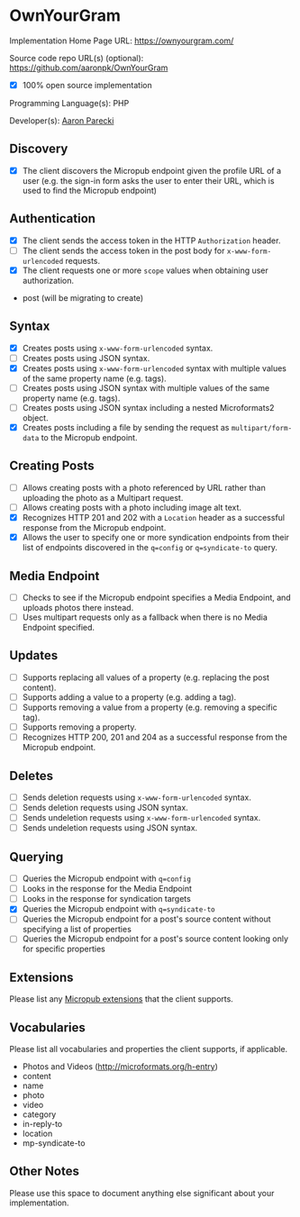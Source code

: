 # OwnYourGram

Implementation Home Page URL: https://ownyourgram.com/

Source code repo URL(s) (optional): https://github.com/aaronpk/OwnYourGram
* [x] 100% open source implementation

Programming Language(s): PHP

Developer(s): [Aaron Parecki](https://aaronparecki.com)

## Discovery
* [x] The client discovers the Micropub endpoint given the profile URL of a user (e.g. the sign-in form asks the user to enter their URL, which is used to find the Micropub endpoint)

## Authentication
* [x] The client sends the access token in the HTTP `Authorization` header.
* [ ] The client sends the access token in the post body for `x-www-form-urlencoded` requests.
* [x] The client requests one or more `scope` values when obtaining user authorization.
 * post (will be migrating to create)

## Syntax
* [x] Creates posts using `x-www-form-urlencoded` syntax.
* [ ] Creates posts using JSON syntax.
* [x] Creates posts using `x-www-form-urlencoded` syntax with multiple values of the same property name (e.g. tags).
* [ ] Creates posts using JSON syntax with multiple values of the same property name (e.g. tags).
* [ ] Creates posts using JSON syntax including a nested Microformats2 object.
* [x] Creates posts including a file by sending the request as `multipart/form-data` to the Micropub endpoint.

## Creating Posts
* [ ] Allows creating posts with a photo referenced by URL rather than uploading the photo as a Multipart request.
* [ ] Allows creating posts with a photo including image alt text.
* [x] Recognizes HTTP 201 and 202 with a `Location` header as a successful response from the Micropub endpoint.
* [x] Allows the user to specify one or more syndication endpoints from their list of endpoints discovered in the `q=config` or `q=syndicate-to` query.

## Media Endpoint
* [ ] Checks to see if the Micropub endpoint specifies a Media Endpoint, and uploads photos there instead.
* [ ] Uses multipart requests only as a fallback when there is no Media Endpoint specified.

## Updates
* [ ] Supports replacing all values of a property (e.g. replacing the post content).
* [ ] Supports adding a value to a property (e.g. adding a tag).
* [ ] Supports removing a value from a property (e.g. removing a specific tag).
* [ ] Supports removing a property.
* [ ] Recognizes HTTP 200, 201 and 204 as a successful response from the Micropub endpoint.

## Deletes
* [ ] Sends deletion requests using `x-www-form-urlencoded` syntax.
* [ ] Sends deletion requests using JSON syntax.
* [ ] Sends undeletion requests using `x-www-form-urlencoded` syntax.
* [ ] Sends undeletion requests using JSON syntax.

## Querying
* [ ] Queries the Micropub endpoint with `q=config`
 * [ ] Looks in the response for the Media Endpoint
 * [ ] Looks in the response for syndication targets
* [x] Queries the Micropub endpoint with `q=syndicate-to`
* [ ] Queries the Micropub endpoint for a post's source content without specifying a list of properties
* [ ] Queries the Micropub endpoint for a post's source content looking only for specific properties

## Extensions

Please list any [Micropub extensions](https://indieweb.org/Micropub-extensions) that the client supports.

## Vocabularies

Please list all vocabularies and properties the client supports, if applicable.

* Photos and Videos (http://microformats.org/h-entry)
 * content
 * name
 * photo
 * video
 * category
 * in-reply-to
 * location
 * mp-syndicate-to

## Other Notes

Please use this space to document anything else significant about your implementation.

